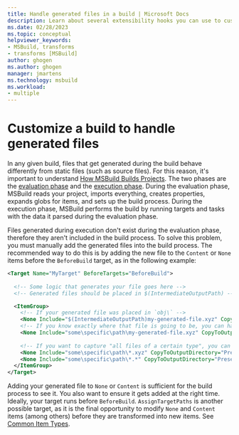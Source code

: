 ```yaml
---
title: Handle generated files in a build | Microsoft Docs
description: Learn about several extensibility hooks you can use to customize MSBuild projects that use the standard build process. 
ms.date: 02/28/2023
ms.topic: conceptual
helpviewer_keywords:
- MSBuild, transforms
- transforms [MSBuild]
author: ghogen
ms.author: ghogen
manager: jmartens
ms.technology: msbuild
ms.workload:
- multiple
---
```

# Customize a build to handle generated files

In any given build, files that get generated during the build behave differently from static files (such as source files). For this reason, it's important to understand [How MSBuild Builds Projects](build-process-overview.md). The two phases are the [evaluation phase](build-process-overview.md#evaluation-phase) and the [execution phase](build-process-overview.md#execution-phase). During the evaluation phase, MSBuild reads your project, imports everything, creates properties, expands globs for items, and sets up the build process. During the execution phase, MSBuild performs the build by running targets and tasks with the data it parsed during the evaluation phase.

Files generated during execution don't exist during the evaluation phase, therefore they aren't included in the build process. To solve this problem, you must manually add the generated files into the build process. The recommended way to do this is by adding the new file to the `Content` or `None` items before the `BeforeBuild` target, as in the following example:

```xml
<Target Name="MyTarget" BeforeTargets="BeforeBuild">
  
  <!-- Some logic that generates your file goes here -->
  <!-- Generated files should be placed in $(IntermediateOutputPath) -->

  <ItemGroup>
    <!-- If your generated file was placed in `obj\` -->
    <None Include="$(IntermediateOutputPath)my-generated-file.xyz" CopyToOutputDirectory="PreserveNewest"/>
    <!-- If you know exactly where that file is going to be, you can hard code the path. -->
    <None Include="some\specific\path\my-generated-file.xyz" CopyToOutputDirectory="PreserveNewest"/>
    
    <!-- If you want to capture "all files of a certain type", you can glob like so. -->
    <None Include="some\specific\path\*.xyz" CopyToOutputDirectory="PreserveNewest"/>
    <None Include="some\specific\path\*.*" CopyToOutputDirectory="PreserveNewest"/>
  </ItemGroup>
</Target>
```

Adding your generated file to `None` or `Content` is sufficient for the build process to see it. You also want to ensure it gets added at the right time. Ideally, your target runs before `BeforeBuild`. `AssignTargetPaths` is another possible target, as it is the final opportunity to modify `None` and `Content` items (among others) before they are transformed into new items. See [Common Item Types](common-msbuild-project-items.md).

